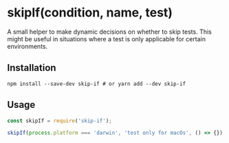 # skipIf(condition, name, test)

A small helper to make dynamic decisions on whether to skip tests. This might be useful
in situations where a test is only applicable for certain environments.

## Installation

```shell
npm install --save-dev skip-if # or yarn add --dev skip-if
```

## Usage

```js
const skipIf = require('skip-if');

skipIf(process.platform === 'darwin', 'test only for macOs', () => {})
```
